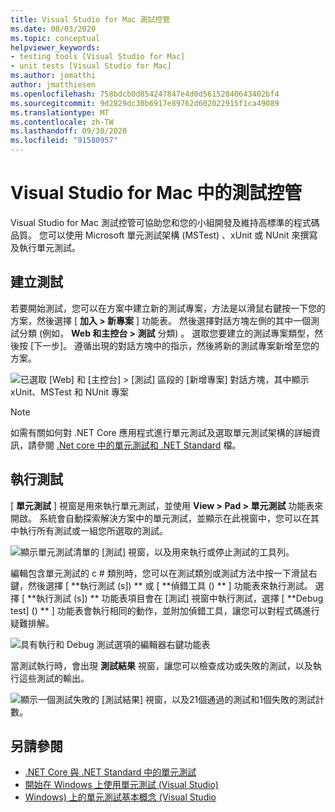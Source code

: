 ```yaml
---
title: Visual Studio for Mac 測試控管
ms.date: 08/03/2020
ms.topic: conceptual
helpviewer_keywords:
- testing tools [Visual Studio for Mac]
- unit tests [Visual Studio for Mac]
ms.author: jomatthi
author: jmatthiesen
ms.openlocfilehash: 758bdcb0d854247847e4d0d56152840643402bf4
ms.sourcegitcommit: 9d2829dc30b6917e89762d602022915f1ca49089
ms.translationtype: MT
ms.contentlocale: zh-TW
ms.lasthandoff: 09/30/2020
ms.locfileid: "91580957"
---
```

# <a name="testing-tools-in-visual-studio-for-mac"></a>Visual Studio for Mac 中的測試控管

Visual Studio for Mac 測試控管可協助您和您的小組開發及維持高標準的程式碼品質。 您可以使用 Microsoft 單元測試架構 (MSTest) 、xUnit 或 NUnit 來撰寫及執行單元測試。

## <a name="creating-tests"></a>建立測試
若要開始測試，您可以在方案中建立新的測試專案，方法是以滑鼠右鍵按一下您的方案，然後選擇 [ **加入 > 新專案** ] 功能表。 然後選擇對話方塊左側的其中一個測試分類 (例如， **Web 和主控台 > 測試** 分類) 。 選取您要建立的測試專案類型，然後按 [下一步]。 遵循出現的對話方塊中的指示，然後將新的測試專案新增至您的方案。

![已選取 [Web] 和 [主控台] > [測試] 區段的 [新增專案] 對話方塊，其中顯示 xUnit、MSTest 和 NUnit 專案](media/create-new-test-project.PNG)

> [!NOTE]
> 如需有關如何對 .NET Core 應用程式進行單元測試及選取單元測試架構的詳細資訊，請參閱 [.Net core 中的單元測試和 .NET Standard](/dotnet/core/testing/?pivots=xunit) 檔。

## <a name="running-tests"></a>執行測試
[ **單元測試** ] 視窗是用來執行單元測試，並使用 **View > Pad > 單元測試** 功能表來開啟。 系統會自動探索解決方案中的單元測試，並顯示在此視窗中，您可以在其中執行所有測試或一組您所選取的測試。

![顯示單元測試清單的 [測試] 視窗，以及用來執行或停止測試的工具列。](media/test-window.PNG)

編輯包含單元測試的 c # 類別時，您可以在測試類別或測試方法中按一下滑鼠右鍵，然後選擇 [ **執行測試 (s]) ** 或 [ **偵錯工具 () ** ] 功能表來執行測試。 選擇 [ **執行測試 (s]) ** 功能表項目會在 [測試] 視窗中執行測試，選擇 [ **Debug test] () ** ] 功能表會執行相同的動作，並附加偵錯工具，讓您可以對程式碼進行疑難排解。

![具有執行和 Debug 測試選項的編輯器右鍵功能表](media/run-tests-context-menu.PNG)

當測試執行時，會出現 **測試結果** 視窗，讓您可以檢查成功或失敗的測試，以及執行這些測試的輸出。

![顯示一個測試失敗的 [測試結果] 視窗，以及21個通過的測試和1個失敗的測試計數。](media/test-results-window.PNG)

## <a name="see-also"></a>另請參閱

- [.NET Core 與 .NET Standard 中的單元測試](/dotnet/core/testing)
- [開始在 Windows 上使用單元測試 (Visual Studio) ](/visualstudio/test/getting-started-with-unit-testing)
- [Windows) 上的單元測試基本概念 (Visual Studio ](/visualstudio/test/unit-test-basics)